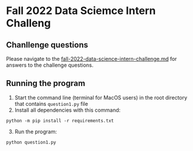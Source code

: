 # Fall 2022 Data Sciemce Intern Challeng

## Chanllenge questions

Please navigate to the [fall-2022-data-science-intern-challenge.md]('./fall-2022-data-science-intern-challenge.md') for answers to the challenge questions.

## Running the program
1. Start the command line (terminal for MacOS users) in the root directory that contains `question1.py` file
2. Install all dependencies with this command: 

`python -m pip install -r requirements.txt`

3. Run the program:

`python question1.py`